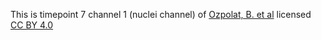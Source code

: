 This is timepoint 7 channel 1 (nuclei channel) of [Ozpolat, B. et al](https://doi.org/10.5281/zenodo.1063531) licensed [CC BY 4.0](https://creativecommons.org/licenses/by/4.0/legalcode)